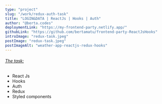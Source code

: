 ```yaml
---
type: "project"
slug: "/work/redux-auth-task"
title: "LOGIN&DATA | ReactJs | Hooks | Auth"
author: "@berta.codes"
deploymentLink: "https://my-frontend-party.netlify.app/"
githubLink: "https://github.com/bertamatu/frontend-party-ReactJsHooks"
introImage: "redux-task.jpeg"
postImage: "redux-task.jpeg"
postImageAlt: "weather-app-reactjs-redux-hooks"
---
```


<a href="https://github.com/tesonet/frontend-party"><h6>The task:</h6></a>

<ul>
    <li>React Js</li>
    <li>Hooks</li>
    <li>Auth</li>
    <li>Redux</li>
    <li>Styled components</li>
</ul>
